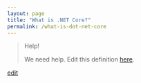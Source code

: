 ```yaml
---
layout: page
title: "What is .NET Core?"
permalink: /what-is-dot-net-core
---
```


> Help! 
> 
> We need help. Edit this definition <a href="https://github.com/and-digital/tech-definitions/blog/master/definitions/back-end/dot-net-core.md">here</a>.

<p class="edit-term"><a href="https://github.com/and-digital/tech-definitions/blog/master/definitions/back-end/dot-net-core.md">edit</a></p>
